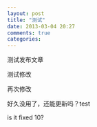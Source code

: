 ```yaml
---
layout: post
title: "测试"
date: 2013-03-04 20:27
comments: true
categories: 
---
```


测试发布文章

测试修改

再次修改

好久没用了，还能更新吗？test

is it fixed 10?